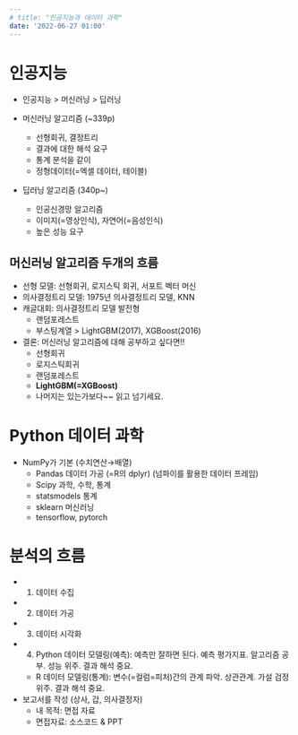```yaml
---
# title: "인공지능과 데이터 과학"
date: '2022-06-27 01:00'
---
```


# 인공지능
- 인공지능 > 머신러닝 > 딥러닝
- 머신러닝 알고리즘 (~339p)
  + 선형회귀, 결정트리
  + 결과에 대한 해석 요구
  + 통계 분석을 같이
  + 정형데이터(=엑셀 데이터, 테이블)

- 딥러닝 알고리즘 (340p~)
  + 인공신경망 알고리즘
  + 이미지(=영상인식), 자연어(=음성인식)
  + 높은 성능 요구

## 머신러닝 알고리즘 두개의 흐름
- 선형 모델: 선형회귀, 로지스틱 회귀, 서포트 벡터 머신
- 의사결정트리 모델: 1975년 의사결정트리 모델, KNN
- 캐글대회: 의사결정트리 모델 발전형
  + 랜덤포레스트
  + 부스팅계열 > LightGBM(2017), XGBoost(2016)
- 결론: 머신러닝 알고리즘에 대해 공부하고 싶다면!!
  + 선형회귀
  + 로지스틱회귀
  + 랜덤포레스트
  + **LightGBM(=XGBoost)**
  + 나머지는 있는가보다~~ 읽고 넘기세요.

# Python 데이터 과학
- NumPy가 기본 (수치연산→배열)
  + Pandas 데이터 가공 (=R의 dplyr) (넘파이를 활용한 데이터 프레임)
  + Scipy 과학, 수학, 통계
  + statsmodels 통계
  + sklearn 머신러닝
  + tensorflow, pytorch

# 분석의 흐름
- 1. 데이터 수집
- 2. 데이터 가공
- 3. 데이터 시각화
- 4. Python 데이터 모델링(예측): 예측만 잘하면 된다. 예측 평가지표. 알고리즘 공부. 성능 위주. 결과 해석 중요.
  + R 데이터 모델링(통계): 변수(=컬럼=피처)간의 관계 파악. 상관관계. 가설 검정 위주. 결과 해석 중요.
- 보고서를 작성 (상사, 갑, 의사결정자)
  + 내 목적: 면접 자료
  + 면접자료: 소스코드 & PPT
